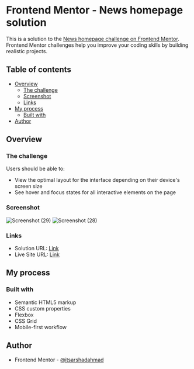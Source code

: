 # Frontend Mentor - News homepage solution

This is a solution to the [News homepage challenge on Frontend Mentor](https://www.frontendmentor.io/challenges/news-homepage-H6SWTa1MFl). Frontend Mentor challenges help you improve your coding skills by building realistic projects.

## Table of contents

-   [Overview](#overview)
    -   [The challenge](#the-challenge)
    -   [Screenshot](#screenshot)
    -   [Links](#links)
-   [My process](#my-process)
    -   [Built with](#built-with)
-   [Author](#author)

## Overview

### The challenge

Users should be able to:

-   View the optimal layout for the interface depending on their device's screen size
-   See hover and focus states for all interactive elements on the page

### Screenshot

![Screenshot (29)](https://user-images.githubusercontent.com/54478287/233785368-71029726-f28d-4ac6-bffb-d9e85811bbc3.png)
![Screenshot (28)](https://user-images.githubusercontent.com/54478287/233785377-da677f51-2b28-4bd4-b4ae-c5301a905804.png)


### Links

-   Solution URL: [Link](https://www.frontendmentor.io/solutions/news-homepage-iclPYPj7Xx)
-   Live Site URL: [Link](https://itsarshadahmad.github.io/news-homepage/)

## My process

### Built with

-   Semantic HTML5 markup
-   CSS custom properties
-   Flexbox
-   CSS Grid
-   Mobile-first workflow

## Author

-   Frontend Mentor - [@itsarshadahmad](https://www.frontendmentor.io/profile/itsarshadahmad)
